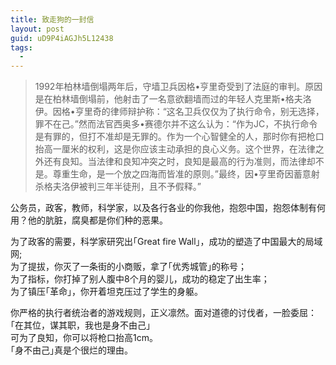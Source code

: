 ```yaml
---
title: 致走狗的一封信
layout: post
guid: uD9P4iAGJh5L12438
tags:
  - 
---
```


> 1992年柏林墙倒塌两年后，守墙卫兵因格•亨里奇受到了法庭的审判。原因是在柏林墙倒塌前，他射击了一名意欲翻墙而过的年轻人克里斯•格夫洛伊。因格•亨里奇的律师辩护称：“这名卫兵仅仅为了执行命令，别无选择，罪不在己。”然而法官西奥多•赛德尔并不这么认为：“作为JC，不执行命令是有罪的，但打不准却是无罪的。作为一个心智健全的人，那时你有把枪口抬高一厘米的权利，这是你应该主动承担的良心义务。这个世界，在法律之外还有良知。当法律和良知冲突之时，良知是最高的行为准则，而法律却不是。尊重生命，是一个放之四海而皆准的原则。”最终，因•亨里奇因蓄意射杀格夫洛伊被判三年半徒刑，且不予假释。”

 
公务员，政客，教师，科学家，以及各行各业的你我他，抱怨中国，抱怨体制有何用？他的肮脏，腐臭都是你们种的恶果。  


为了政客的需要，科学家研究出｢Great fire Wall｣，成功的塑造了中国最大的局域网;    
为了提拔，你灭了一条街的小商贩，拿了｢优秀城管｣的称号；    
为了指标，你打掉了别人腹中8个月的婴儿，成功的稳定了出生率；    
为了镇压｢革命｣，你开着坦克压过了学生的身躯。    


你严格的执行者统治者的游戏规则，正义凛然。面对道德的讨伐者，一脸委屈：｢在其位，谋其职，我也是身不由己｣    
可为了良知，你可以将枪口抬高1cm。    
｢身不由己｣真是个很烂的理由。   